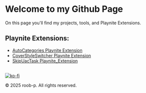 # Welcome to my Github Page
<!--![img](https://avatars.githubusercontent.com/u/185146550?s=400&u=9defaf58e0d24d9827083b842de78adaa86c5cb6&v=4)<br> -->
<!-- <img src="https://avatars.githubusercontent.com/u/185146550?s=400&u=9defaf58e0d24d9827083b842de78adaa86c5cb6&v=4" alt="Img" width="80"><br> -->
On this page you'll find my projects, tools, and Playnite Extensions. 

## Playnite Extensions:
- [AutoCategories Playnite Extension](https://roob-p.github.io/AutoCategories-PlayniteExtension/)
- [CoverStyleSwitcher Playnite Extension](https://roob-p.github.io/CoverStyleSwitcher-PlayniteExtension/)
- [SkipUacTask Playnite_Extension](https:/roob-p.github.io/SkipUacTask-PlayniteExtension/)
   
   
<br> [![ko-fi](https://ko-fi.com/img/githubbutton_sm.svg)](https://ko-fi.com/E1E214R1KB)

&copy; 2025 roob-p. All rights reserved.
